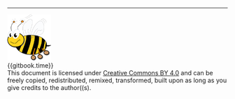 
---

![Very Simple Control Protocol](./images/logo_100.png "Very Simple Control Protocol")  
{{gitbook.time}}  
This document is licensed under [Creative Commons BY 4.0](https://creativecommons.org/licenses/by/4.0/) and can be freely copied, redistributed, remixed, transformed, built upon as long as you give credits to the author((s).
